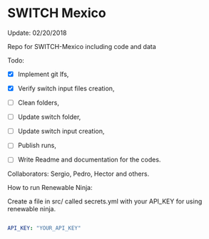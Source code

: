 # SWITCH Mexico
Update: 02/20/2018

Repo for SWITCH-Mexico including code and data

Todo:
- [x] Implement git lfs,
- [x] Verify switch input files creation,
- [ ] Clean folders,
- [ ] Update switch folder,
- [ ] Update switch input creation,
- [ ] Publish runs,
- [ ] Write Readme and documentation for the codes.


Collaborators:
Sergio, Pedro, Hector and others.


How to run Renewable Ninja:

Create a file in src/ called secrets.yml with your API\_KEY for using renewable
ninja.

```yaml

API_KEY: "YOUR_API_KEY"

```
